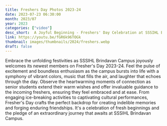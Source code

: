```yaml
---
title: Freshers Day Photos 2023-24
date: 2023-07-23 06:30:00
month: 2023/07
year: 2023
categories: ["video"]
desc_short:  A Joyful Beginning - Freshers' Day Celebration at SSSIHL Brindavan Campus
link: https://youtu.be/fGR6k96TOGk
thumbnail: images/thumbnails/2024/freshers.webp
draft: false
---
```


 Embrace the unfolding festivities as SSSIHL Brindavan Campus joyously welcomes its newest members on Fresher's Day 2023-24. Feel the pulse of excitement and boundless enthusiasm as the campus bursts into life with a symphony of vibrant colors, music that fills the air, and laughter that echoes through the day. Observe the heartwarming moments of connection as senior students extend their warm wishes and offer invaluable guidance to the incoming freshers, ensuring they feel embraced and at ease. From engaging ice-breaking activities to captivating cultural performances, Fresher's Day crafts the perfect backdrop for creating indelible memories and forging enduring friendships. It's a celebration of fresh beginnings and the pledge of an extraordinary journey that awaits at SSSIHL Brindavan Campus.